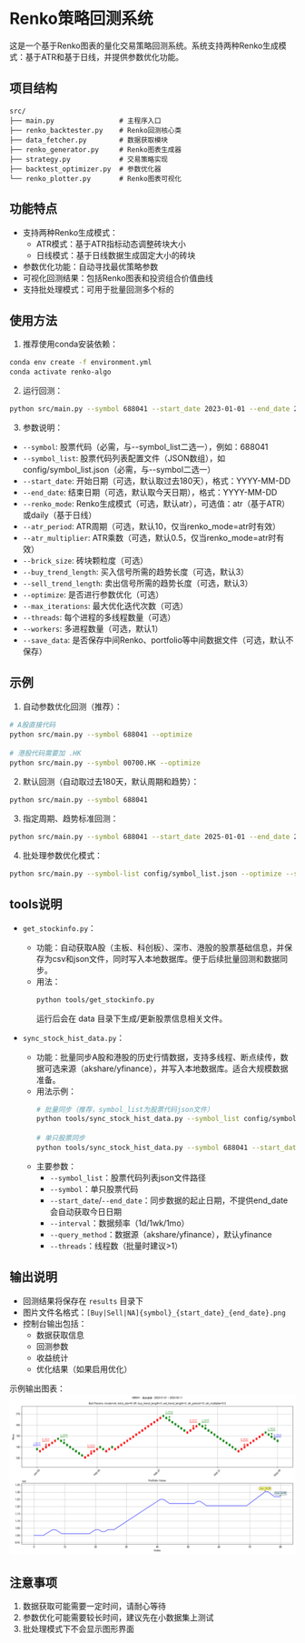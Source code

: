 # Renko策略回测系统

这是一个基于Renko图表的量化交易策略回测系统。系统支持两种Renko生成模式：基于ATR和基于日线，并提供参数优化功能。

## 项目结构

```
src/
├── main.py                # 主程序入口
├── renko_backtester.py    # Renko回测核心类
├── data_fetcher.py        # 数据获取模块
├── renko_generator.py     # Renko图表生成器
├── strategy.py            # 交易策略实现
├── backtest_optimizer.py  # 参数优化器
└── renko_plotter.py       # Renko图表可视化
```

## 功能特点

- 支持两种Renko生成模式：
  - ATR模式：基于ATR指标动态调整砖块大小
  - 日线模式：基于日线数据生成固定大小的砖块
- 参数优化功能：自动寻找最优策略参数
- 可视化回测结果：包括Renko图表和投资组合价值曲线
- 支持批处理模式：可用于批量回测多个标的

## 使用方法

1. 推荐使用conda安装依赖：
```bash
conda env create -f environment.yml
conda activate renko-algo
```

2. 运行回测：
```bash
python src/main.py --symbol 688041 --start_date 2023-01-01 --end_date 2023-12-31
```

3. 参数说明：
- `--symbol`: 股票代码（必需，与--symbol_list二选一），例如：688041
- `--symbol_list`: 股票代码列表配置文件（JSON数组），如config/symbol_list.json（必需，与--symbol二选一）
- `--start_date`: 开始日期（可选，默认取过去180天），格式：YYYY-MM-DD
- `--end_date`: 结束日期（可选，默认取今天日期），格式：YYYY-MM-DD
- `--renko_mode`: Renko生成模式（可选，默认atr），可选值：atr（基于ATR）或daily（基于日线）
- `--atr_period`: ATR周期（可选，默认10，仅当renko_mode=atr时有效）
- `--atr_multiplier`: ATR乘数（可选，默认0.5，仅当renko_mode=atr时有效）
- `--brick_size`: 砖块颗粒度（可选）
- `--buy_trend_length`: 买入信号所需的趋势长度（可选，默认3）
- `--sell_trend_length`: 卖出信号所需的趋势长度（可选，默认3）
- `--optimize`: 是否进行参数优化（可选）
- `--max_iterations`: 最大优化迭代次数（可选）
- `--threads`: 每个进程的多线程数量（可选）
- `--workers`: 多进程数量（可选，默认1）
- `--save_data`: 是否保存中间Renko、portfolio等中间数据文件（可选，默认不保存）

## 示例

1. 自动参数优化回测（推荐）：
```bash
# A股直接代码
python src/main.py --symbol 688041 --optimize

# 港股代码需要加 .HK
python src/main.py --symbol 00700.HK --optimize
```

2. 默认回测（自动取过去180天，默认周期和趋势）：
```bash
python src/main.py --symbol 688041
```

3. 指定周期、趋势标准回测：
```bash
python src/main.py --symbol 688041 --start_date 2025-01-01 --end_date 2025-05-01 --renko_mode atr --atr_period 5 --atr_multiplier 0.5 --buy_trend_length 2 --sell_trend_length 2
```

4. 批处理参数优化模式：
```bash
python src/main.py --symbol-list config/symbol_list.json --optimize --start_date 2025-01-01 --end_date 2025-05-01
```

## tools说明

- `get_stockinfo.py`：
  - 功能：自动获取A股（主板、科创板）、深市、港股的股票基础信息，并保存为csv和json文件，同时写入本地数据库。便于后续批量回测和数据同步。
  - 用法：
    ```bash
    python tools/get_stockinfo.py
    ```
    运行后会在 data 目录下生成/更新股票信息相关文件。

- `sync_stock_hist_data.py`：
  - 功能：批量同步A股和港股的历史行情数据，支持多线程、断点续传，数据可选来源（akshare/yfinance），并写入本地数据库。适合大规模数据准备。
  - 用法示例：
    ```bash
    # 批量同步（推荐，symbol_list为股票代码json文件）
    python tools/sync_stock_hist_data.py --symbol_list config/symbol_list.json --start_date 2024-01-01 --threads 4
    
    # 单只股票同步
    python tools/sync_stock_hist_data.py --symbol 688041 --start_date 2024-01-01
    ```
  - 主要参数：
    - `--symbol_list`：股票代码列表json文件路径
    - `--symbol`：单只股票代码
    - `--start_date`/`--end_date`：同步数据的起止日期，不提供end_date会自动获取今日日期
    - `--interval`：数据频率（1d/1wk/1mo）
    - `--query_method`：数据源（akshare/yfinance），默认yfinance
    - `--threads`：线程数（批量时建议>1）

## 输出说明

- 回测结果将保存在 `results` 目录下
- 图片文件名格式：`[Buy|Sell|NA]{symbol}_{start_date}_{end_date}.png`
- 控制台输出包括：
  - 数据获取信息
  - 回测参数
  - 收益统计
  - 优化结果（如果启用优化）

示例输出图表：
![回测结果示例](example_figure.png)

## 注意事项

1. 数据获取可能需要一定时间，请耐心等待
2. 参数优化可能需要较长时间，建议先在小数据集上测试
3. 批处理模式下不会显示图形界面 